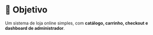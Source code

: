 # 🎯 Objetivo

Um sistema de loja online simples, com **catálogo, carrinho, checkout e dashboard de administrador**.
